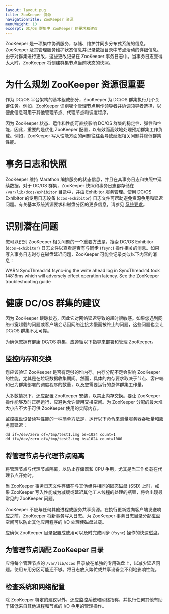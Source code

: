 ```yaml
---
layout: layout.pug
title: ZooKeeper 资源
navigationTitle: ZooKeeper 资源
menuWeight: 10
excerpt: DC/OS 群集中 ZooKeeper 的要求和建议
---
```

ZooKeeper 是一项集中协调服务，存储、维护并同步分布式系统的信息。ZooKeeper 及其管理服务维护状态信息并记录数据目录中节点活动的详细信息。由于对群集进行更改，这些更改记录在 ZooKeeper 事务日志中。当事务日志变得太大时，ZooKeeper 将创建群集节点当前状态的快照。

# 为什么规划 ZooKeeper 资源很重要
作为 DC/OS 平台架构的基本组成部分，ZooKeeper 为 DC/OS 群集执行几个关键任务。例如，ZooKeeper 识别哪个管理节点用作领导者并协调领导者选择，以便此信息可用于其他管理节点、代理节点和调度程序。

因为 ZooKeeper 状态、运作和性能可直接影响 DC/OS 群集的稳定性、弹性和性能，因此，重要的是优化 ZooKeeper 配置，以有效而高效地处理预期群集工作负载。例如，ZooKeeper 写入性能方面的问题往往会导致延迟相关问题并降低群集性能。

# 事务日志和快照
ZooKeeper 维持 Marathon 编排服务的状态信息，并且在其事务日志和快照中延续数据。对于 DC/OS 群集，ZooKeeper 快照和事务日志都存储在 `/var/lib/dcos/exhibitor` 目录中，并由 Exhibitor 服务管理。使用 DC/OS Exhibitor 的专用日志设备 (`dcos-exhibitor`) 日志文件可帮助避免资源争用和延迟问题。有关基本系统资源要求和磁盘分区的更多信息，请参见 [系统要求]( /mesosphere/dcos/cn/1.13/installing/system-requirements)。

# 识别潜在问题
您可以识别 ZooKeeper 相关问题的一个重要方法是，搜索 DC/OS Exhibitor (`dcos-exhibitor`) 日志文件以查看是否有与同步 (`fsync`) 操作相关的消息。如果写入事务日志时存在磁盘延迟问题，ZooKeeper 可能会记录类似以下内容的消息：

<p class="message--warning">
WARN SyncThread:14  fsync-ing the write ahead log in SyncThread:14 took 14818ms which will adversely effect operation latency. See the ZooKeeper troubleshooting guide
</p>

# 健康 DC/OS 群集的建议
因为 ZooKeeper 跟踪状态，因此它对网络延迟导致的超时很敏感。如果您遇到网络带宽超载的问题或客户端会话因网络连接太慢而被终止的问题，这些问题也会让 DC/OS 群集不太可靠。

为确保您拥有健康 DC/OS 群集，应遵循以下指导来部署和管理 ZooKeeper。

## 监控内存和交换
您应该验证 ZooKeeper 是否有足够的堆内存。内存分配不足会影响 ZooKeeper 的性能，尤其是在垃圾数据收集期间。然而，具体的内存要求取决于节点、客户端和已为群集部署的调度程序的数量，以及您需要运行的总体群集工作量。

大多数情况下，还应配置 ZooKeeper 安装，以禁止内存交换。要让 ZooKeeper 操作能够及时正确运行，应避免允许使用交换空间。为 ZooKeeper 分配的最大堆大小应不大于可供 ZooKeeper 使用的实际内存。

监控磁盘设备读写性能的一种简单方法是，运行以下命令来测量服务器吞吐量和服务器延迟：
<p>
<code>dd if=/dev/zero of=/tmp/test1.img bs=1024 count=1</code><br> 
<code>dd if=/dev/zero of=/tmp/test2.img bs=1024 count=1000</code>

## 将管理节点与代理节点隔离

将管理节点与代理节点隔离，以防止存储器和 CPU 争用，尤其是当工作负载在代理节点开始时。

当 ZooKeeper 事务日志文件存储在与其他组件相同的固态磁盘 (SSD) 上时，如果 ZooKeeper 写入性能成为减缓或延迟其他工人线程的处理的瓶颈，将会出现最常见的 ZooKeeper 问题。
    
ZooKeeper 不应与任何其他进程或服务共享资源。在执行更新或向客户端发送响应之前，ZooKeeper 将新事务写入日志。为 ZooKeeper 事务日志目录分配磁盘空间可以防止其他应用程序的 I/O 处理使磁盘过载。
    
应确保 ZooKeeper 目录配置成使用可以及时完成同步 (`fsync`) 操作的快速磁盘。

## 为管理节点调配 ZooKeeper 目录
应将每个管理节点的 `/var/lib/dcos` 目录放在单独的专用磁盘上，以减少延迟问题。使用专用分区可能还不够。将日志放入繁忙或共享设备会不利地影响性能。
    
## 检查系统和网络配置
除 ZooKeeper 特定的建议以外，还应监控系统和网络指称，并执行任何其他有助于降低来自其他进程和节点的 I/O 争用的管理操作。
